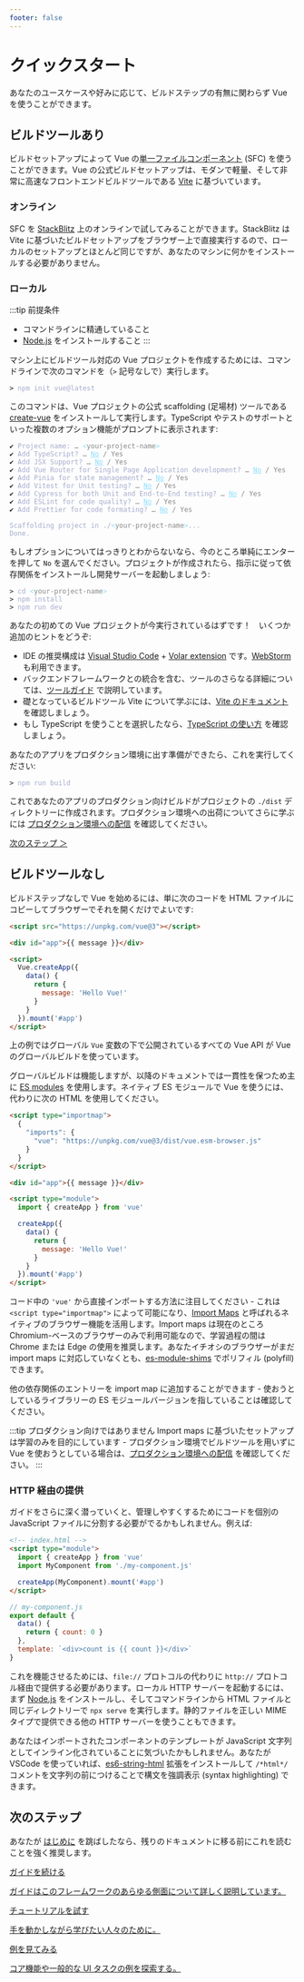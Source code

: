 ```yaml
---
footer: false
---
```


# クイックスタート

あなたのユースケースや好みに応じて、ビルドステップの有無に関わらず Vue を使うことができます。

## ビルドツールあり

ビルドセットアップによって Vue の[単一ファイルコンポーネント](/guide/scaling-up/sfc) (SFC) を使うことができます。Vue の公式ビルドセットアップは、モダンで軽量、そして非常に高速なフロントエンドビルドツールである [Vite](https://vitejs.dev) に基づいています。

### オンライン

SFC を [StackBlitz](https://vite.new/vue) 上のオンラインで試してみることができます。StackBlitz は Vite に基づいたビルドセットアップをブラウザー上で直接実行するので、ローカルのセットアップとほとんど同じですが、あなたのマシンに何かをインストールする必要がありません。

### ローカル

:::tip 前提条件

- コマンドラインに精通していること
- [Node.js](https://nodejs.org/) をインストールすること
  :::

マシン上にビルドツール対応の Vue プロジェクトを作成するためには、コマンドラインで次のコマンドを（`>` 記号なしで）実行します。

<div class="language-sh"><pre><code><span class="line"><span style="color:var(--vt-c-green);">&gt;</span> <span style="color:#A6ACCD;">npm init vue@latest</span></span></code></pre></div>

このコマンドは、Vue プロジェクトの公式 scaffolding (足場材) ツールである [create-vue](https://github.com/vuejs/create-vue) をインストールして実行します。TypeScript やテストのサポートといった複数のオプション機能がプロンプトに表示されます:

<div class="language-sh"><pre><code><span style="color:var(--vt-c-green);">✔</span> <span style="color:#A6ACCD;">Project name: <span style="color:#888;">… <span style="color:#89DDFF;">&lt;</span><span style="color:#888;">your-project-name</span><span style="color:#89DDFF;">&gt;</span></span></span>
<span style="color:var(--vt-c-green);">✔</span> <span style="color:#A6ACCD;">Add TypeScript? <span style="color:#888;">… <span style="color:#89DDFF;text-decoration:underline">No</span> / Yes</span></span>
<span style="color:var(--vt-c-green);">✔</span> <span style="color:#A6ACCD;">Add JSX Support? <span style="color:#888;">… <span style="color:#89DDFF;text-decoration:underline">No</span> / Yes</span></span>
<span style="color:var(--vt-c-green);">✔</span> <span style="color:#A6ACCD;">Add Vue Router for Single Page Application development? <span style="color:#888;">… <span style="color:#89DDFF;text-decoration:underline">No</span> / Yes</span></span>
<span style="color:var(--vt-c-green);">✔</span> <span style="color:#A6ACCD;">Add Pinia for state management? <span style="color:#888;">… <span style="color:#89DDFF;text-decoration:underline">No</span> / Yes</span></span>
<span style="color:var(--vt-c-green);">✔</span> <span style="color:#A6ACCD;">Add Vitest for Unit testing? <span style="color:#888;">… <span style="color:#89DDFF;text-decoration:underline">No</span> / Yes</span></span>
<span style="color:var(--vt-c-green);">✔</span> <span style="color:#A6ACCD;">Add Cypress for both Unit and End-to-End testing? <span style="color:#888;">… <span style="color:#89DDFF;text-decoration:underline">No</span> / Yes</span></span>
<span style="color:var(--vt-c-green);">✔</span> <span style="color:#A6ACCD;">Add ESLint for code quality? <span style="color:#888;">… <span style="color:#89DDFF;text-decoration:underline">No</span> / Yes</span></span>
<span style="color:var(--vt-c-green);">✔</span> <span style="color:#A6ACCD;">Add Prettier for code formating? <span style="color:#888;">… <span style="color:#89DDFF;text-decoration:underline">No</span> / Yes</span></span>
<span></span>
<span style="color:#A6ACCD;">Scaffolding project in ./<span style="color:#89DDFF;">&lt;</span><span style="color:#888;">your-project-name</span><span style="color:#89DDFF;">&gt;</span>...</span>
<span style="color:#A6ACCD;">Done.</span></code></pre></div>

もしオプションについてはっきりとわからないなら、今のところ単純にエンターを押して `No` を選んでください。プロジェクトが作成されたら、指示に従って依存関係をインストールし開発サーバーを起動しましょう:

<div class="language-sh"><pre><code><span class="line"><span style="color:var(--vt-c-green);">&gt; </span><span style="color:#A6ACCD;">cd</span><span style="color:#A6ACCD;"> </span><span style="color:#89DDFF;">&lt;</span><span style="color:#888;">your-project-name</span><span style="color:#89DDFF;">&gt;</span></span>
<span class="line"><span style="color:var(--vt-c-green);">&gt; </span><span style="color:#A6ACCD;">npm install</span></span>
<span class="line"><span style="color:var(--vt-c-green);">&gt; </span><span style="color:#A6ACCD;">npm run dev</span></span>
<span class="line"></span></code></pre></div>

あなたの初めての Vue プロジェクトが今実行されているはずです！　いくつか追加のヒントをどうぞ:

- IDE の推奨構成は [Visual Studio Code](https://code.visualstudio.com/) + [Volar extension](https://marketplace.visualstudio.com/items?itemName=johnsoncodehk.volar) です。[WebStorm](https://www.jetbrains.com/webstorm/) も利用できます。
- バックエンドフレームワークとの統合を含む、ツールのさらなる詳細については、[ツールガイド](/guide/scaling-up/tooling.html) で説明しています。
- 礎となっているビルドツール Vite について学ぶには、[Vite のドキュメント](https://vitejs.dev/) を確認しましょう。
- もし TypeScript を使うことを選択したなら、[TypeScript の使い方](typescript/overview.html) を確認しましょう。

あなたのアプリをプロダクション環境に出す準備ができたら、これを実行してください:

<div class="language-sh"><pre><code><span class="line"><span style="color:var(--vt-c-green);">&gt; </span><span style="color:#A6ACCD;">npm run build</span></span>
<span class="line"></span></code></pre></div>

これであなたのアプリのプロダクション向けビルドがプロジェクトの `./dist` ディレクトリーに作成されます。プロダクション環境への出荷についてさらに学ぶには [プロダクション環境への配信](/guide/best-practices/production-deployment.html) を確認してください。

[次のステップ ＞](#次のステップ)

## ビルドツールなし

ビルドステップなしで Vue を始めるには、単に次のコードを HTML ファイルにコピーしてブラウザーでそれを開くだけでよいです:

```html
<script src="https://unpkg.com/vue@3"></script>

<div id="app">{{ message }}</div>

<script>
  Vue.createApp({
    data() {
      return {
        message: 'Hello Vue!'
      }
    }
  }).mount('#app')
</script>
```

上の例ではグローバル `Vue` 変数の下で公開されているすべての Vue API が Vue のグローバルビルドを使っています。

グローバルビルドは機能しますが、以降のドキュメントでは一貫性を保つため主に [ES modules](https://developer.mozilla.org/docs/Web/JavaScript/Guide/Modules) を使用します。ネイティブ ES モジュールで Vue を使うには、代わりに次の HTML を使用してください。

```html
<script type="importmap">
  {
    "imports": {
      "vue": "https://unpkg.com/vue@3/dist/vue.esm-browser.js"
    }
  }
</script>

<div id="app">{{ message }}</div>

<script type="module">
  import { createApp } from 'vue'

  createApp({
    data() {
      return {
        message: 'Hello Vue!'
      }
    }
  }).mount('#app')
</script>
```

コード中の `'vue'` から直接インポートする方法に注目してください - これは `<script type="importmap">` によって可能になり、[Import Maps](https://caniuse.com/import-maps) と呼ばれるネイティブのブラウザー機能を活用します。Import maps は現在のところ Chromium-ベースのブラウザーのみで利用可能なので、学習過程の間は Chrome または Edge の使用を推奨します。あなたイチオシのブラウザーがまだ import maps に対応していなくとも、[es-module-shims](https://github.com/guybedford/es-module-shims) でポリフィル (polyfill) できます。

他の依存関係のエントリーを import map に追加することができます - 使おうとしているライブラリーの ES モジュールバージョンを指していることは確認してください。

:::tip プロダクション向けではありません
Import maps に基づいたセットアップは学習のみを目的にしています - プロダクション環境でビルドツールを用いずに Vue を使おうとしている場合は、[プロダクション環境への配信](/guide/best-practices/production-deployment.html#without-build-tools) を確認してください。
:::

### HTTP 経由の提供

ガイドをさらに深く潜っていくと、管理しやすくするためにコードを個別の JavaScript ファイルに分割する必要がでるかもしれません。例えば:

```html
<!-- index.html -->
<script type="module">
  import { createApp } from 'vue'
  import MyComponent from './my-component.js'

  createApp(MyComponent).mount('#app')
</script>
```

```js
// my-component.js
export default {
  data() {
    return { count: 0 }
  },
  template: `<div>count is {{ count }}</div>`
}
```

これを機能させるためには、`file://` プロトコルの代わりに `http://` プロトコル経由で提供する必要があります。ローカル HTTP サーバーを起動するには、まず [Node.js](https://nodejs.org/) をインストールし、そしてコマンドラインから HTML ファイルと同じディレクトリーで `npx serve` を実行します。静的ファイルを正しい MIME タイプで提供できる他の HTTP サーバーを使うこともできます。

あなたはインポートされたコンポーネントのテンプレートが JavaScript 文字列としてインライン化されていることに気づいたかもしれません。あなたが VSCode を使っていれば、[es6-string-html](https://marketplace.visualstudio.com/items?itemName=Tobermory.es6-string-html) 拡張をインストールして `/*html*/` コメントを文字列の前につけることで構文を強調表示 (syntax highlighting) できます。

## 次のステップ

あなたが [はじめに](/guide/introduction) を跳ばしたなら、残りのドキュメントに移る前にこれを読むことを強く推奨します。

<div class="vt-box-container next-steps">
  <a class="vt-box" href="/guide/essentials/application.html">
    <p class="next-steps-link">ガイドを続ける</p>
    <p class="next-steps-caption">ガイドはこのフレームワークのあらゆる側面について詳しく説明しています。</p>
  </a>
  <a class="vt-box" href="/tutorial/">
    <p class="next-steps-link">チュートリアルを試す</p>
    <p class="next-steps-caption">手を動かしながら学びたい人々のために。</p>
  </a>
  <a class="vt-box" href="/examples/">
    <p class="next-steps-link">例を見てみる</p>
    <p class="next-steps-caption">コア機能や一般的な UI タスクの例を探索する。</p>
  </a>
</div>
